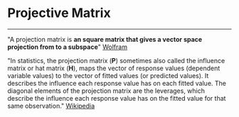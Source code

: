 # Projective Matrix
---
"A projection matrix is **an square matrix that gives a vector space projection from to a subspace**"
[Wolfram](https://mathworld.wolfram.com/ProjectionMatrix.html#:~:text=A%20projection%20matrix%20is%20an,is%20a%20projection%20matrix%20iff%20.)

"In statistics, the projection matrix ${\displaystyle (\mathbf {P} )}$ sometimes also called the influence matrix or hat matrix ${\displaystyle (\mathbf {H} )}$, maps the vector of response values (dependent variable values) to the vector of fitted values (or predicted values). It describes the influence each response value has on each fitted value. The diagonal elements of the projection matrix are the leverages, which describe the influence each response value has on the fitted value for that same observation."
[Wikipedia](https://en.wikipedia.org/wiki/Projection_matrix)

